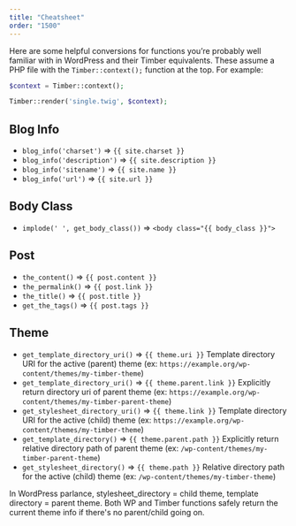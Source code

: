 ```yaml
---
title: "Cheatsheet"
order: "1500"
---
```


Here are some helpful conversions for functions you’re probably well familiar with in WordPress and their Timber equivalents. These assume a PHP file with the `Timber::context();` function at the top. For example:

```php
$context = Timber::context();

Timber::render('single.twig', $context);
```

## Blog Info
* `blog_info('charset')` => `{{ site.charset }}`
* `blog_info('description')` => `{{ site.description }}`
* `blog_info('sitename')` => `{{ site.name }}`
* `blog_info('url')` => `{{ site.url }}`


## Body Class
* `implode(' ', get_body_class())` => `<body class="{{ body_class }}">`


## Post
* `the_content()` => `{{ post.content }}`
* `the_permalink()` => `{{ post.link }}`
* `the_title()` => `{{ post.title }}`
* `get_the_tags()` => `{{ post.tags }}`


## Theme
* `get_template_directory_uri()` => `{{ theme.uri }}` Template directory URI for the active (parent) theme (ex: `https://example.org/wp-content/themes/my-timber-theme`)
* `get_template_directory_uri()` => `{{ theme.parent.link }}` Explicitly return directory uri of parent theme (ex: `https://example.org/wp-content/themes/my-timber-parent-theme`)
* `get_stylesheet_directory_uri()` => `{{ theme.link }}` Template directory URI for the active (child) theme (ex: `https://example.org/wp-content/themes/my-timber-theme`)
* `get_template_directory()` => `{{ theme.parent.path }}` Explicitly return relative directory path of parent theme  (ex: `/wp-content/themes/my-timber-parent-theme`)
* `get_stylesheet_directory()` => `{{ theme.path }}` Relative directory path for the active (child) theme (ex: `/wp-content/themes/my-timber-theme`)

In WordPress parlance, stylesheet_directory = child theme, template directory = parent theme. Both WP and Timber functions safely return the current theme info if there's no parent/child going on.
